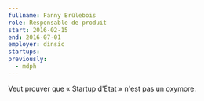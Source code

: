 ```yaml
---
fullname: Fanny Brûlebois
role: Responsable de produit
start: 2016-02-15
end: 2016-07-01
employer: dinsic
startups:
previously:
  - mdph
---
```


Veut prouver que « Startup d'État » n'est pas un oxymore.

